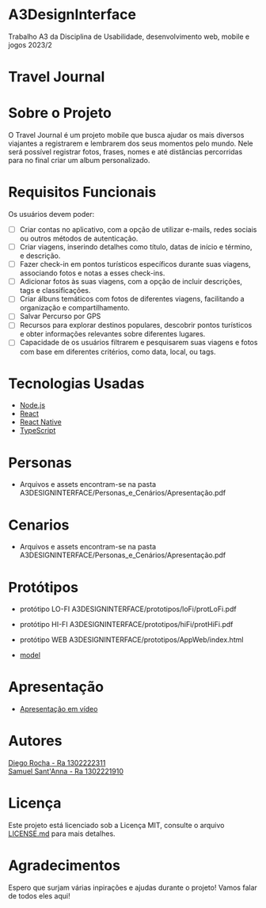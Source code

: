 # A3DesignInterface
Trabalho A3 da Disciplina de Usabilidade, desenvolvimento web, mobile e jogos 2023/2

# Travel Journal


# Sobre o Projeto

O Travel Journal é um projeto mobile que busca ajudar os mais diversos viajantes a registrarem e lembrarem dos seus momentos pelo mundo.
Nele será possível registrar fotos, frases, nomes e até distâncias percorridas para no final criar um album personalizado.

# Requisitos Funcionais
 
Os usuários devem poder:
- [ ] Criar contas no aplicativo, com a opção de utilizar e-mails, redes sociais ou outros métodos de autenticação.
- [ ] Criar viagens, inserindo detalhes como título, datas de início e término, e descrição.
- [ ] Fazer check-in em pontos turísticos específicos durante suas viagens, associando fotos e notas a esses check-ins.
- [ ] Adicionar fotos às suas viagens, com a opção de incluir descrições, tags e classificações.
- [ ] Criar álbuns temáticos com fotos de diferentes viagens, facilitando a organização e compartilhamento.
- [ ] Salvar Percurso por GPS
- [ ] Recursos para explorar destinos populares, descobrir pontos turísticos e obter informações relevantes sobre diferentes lugares.
- [ ] Capacidade de os usuários filtrarem e pesquisarem suas viagens e fotos com base em diferentes critérios, como data, local, ou tags.

# Tecnologias Usadas

- [Node.js](https://nodejs.org/en/)
- [React](https://pt-br.reactjs.org/)
- [React Native](https://reactnative.dev/)
- [TypeScript](https://www.typescriptlang.org/)

# Personas

- Arquivos e assets encontram-se na pasta A3DESIGNINTERFACE/Personas_e_Cenários/Apresentação.pdf

# Cenarios

- Arquivos e assets encontram-se na pasta A3DESIGNINTERFACE/Personas_e_Cenários/Apresentação.pdf

# Protótipos

- protótipo LO-FI
    A3DESIGNINTERFACE/prototipos/loFi/protLoFi.pdf

- protótipo HI-FI
    A3DESIGNINTERFACE/prototipos/hiFi/protHiFi.pdf

- protótipo WEB
    A3DESIGNINTERFACE/prototipos/AppWeb/index.html
- [model](https://github.com/diegor26/A3DESIGNINTERFACE)

# Apresentação

- [Apresentação em vídeo](https://www.youtube.com/watch?v=dQw4w9WgXcQ)
    


# Autores

[Diego Rocha - Ra 1302222311 ](https://github.com/DiegoR26) <br/>
[Samuel Sant'Anna - Ra 1302221910](https://github.com/Kageceleb) 

# Licença

Este projeto está licenciado sob a Licença MIT,  consulte o arquivo [LICENSE.md](LICENSE.md) para mais detalhes.

# Agradecimentos

Espero que surjam várias inpirações e ajudas durante o projeto! Vamos falar de todos eles aqui!
